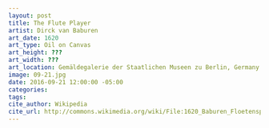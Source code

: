 ```yaml
---
layout: post
title: The Flute Player
artist: Dirck van Baburen
art_date: 1620
art_type: Oil on Canvas
art_height: ???
art_width: ???
art_location: Gemäldegalerie der Staatlichen Museen zu Berlin, Germany
image: 09-21.jpg
date: 2016-09-21 12:00:00 -05:00
categories:
tags:
cite_author: Wikipedia
cite_url: http://commons.wikimedia.org/wiki/File:1620_Baburen_Floetenspieler_anagoria.JPG
---
```

